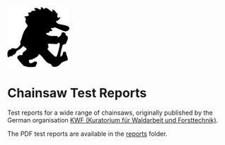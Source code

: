 <img title="Sawtroll Logo" alt="Sawtroll Logo" src="resources/troll2_black_outline_640.png" width="140"/>

# Chainsaw Test Reports

Test reports for a wide range of chainsaws, originally published by the German organisation [KWF (Kuratorium für Waldarbeit und Forsttechnik)](https://kwf2020.kwf-online.de/).

The PDF test reports are available in the [reports](reports) folder.
